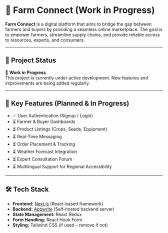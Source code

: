 # 🚜 Farm Connect (Work in Progress)

**Farm Connect** is a digital platform that aims to bridge the gap between farmers and buyers by providing a seamless online marketplace. The goal is to empower farmers, streamline supply chains, and provide reliable access to resources, experts, and consumers.

---

## 📌 Project Status

🚧 **Work in Progress**  
This project is currently under active development. New features and improvements are being added regularly.

---

## 🌱 Key Features (Planned & In Progress)

- ✅ User Authentication (Signup / Login)
- ⏳ Farmer & Buyer Dashboards
- ⏳ Product Listings (Crops, Seeds, Equipment)
- ⏳ Real-Time Messaging
- ⏳ Order Placement & Tracking
- ⏳ Weather Forecast Integration
- ⏳ Expert Consultation Forum
- ⏳ Multilingual Support for Regional Accessibility

---

## 🛠 Tech Stack

- **Frontend:** [Next.js](https://nextjs.org/) (React-based framework)
- **Backend:** [Appwrite](https://appwrite.io/) (Self-hosted backend server)
- **State Management:** React Redux
- **Form Handling:** React Hook Form
- **Styling:** Tailwind CSS (if used – remove if not)



